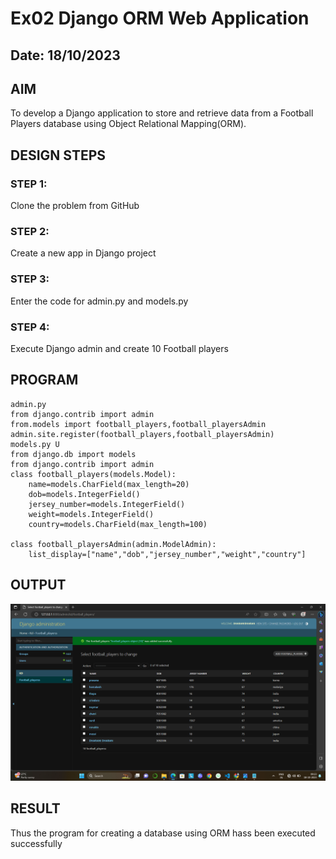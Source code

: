 # Ex02 Django ORM Web Application
## Date: 18/10/2023

## AIM
To develop a Django application to store and retrieve data from a Football Players database using Object Relational Mapping(ORM).




## DESIGN STEPS

### STEP 1:
Clone the problem from GitHub

### STEP 2:
Create a new app in Django project

### STEP 3:
Enter the code for admin.py and models.py

### STEP 4:
Execute Django admin and create 10 Football players

## PROGRAM
```
admin.py
from django.contrib import admin
from.models import football_players,football_playersAdmin
admin.site.register(football_players,football_playersAdmin)
models.py U
from django.db import models
from django.contrib import admin
class football_players(models.Model):
    name=models.CharField(max_length=20)
    dob=models.IntegerField()
    jersey_number=models.IntegerField()
    weight=models.IntegerField()
    country=models.CharField(max_length=100)

class football_playersAdmin(admin.ModelAdmin):
    list_display=["name","dob","jersey_number","weight","country"]

```


## OUTPUT
![Alt text](<Screenshot (1).png>)


## RESULT
Thus the program for creating a database using ORM hass been executed successfully
